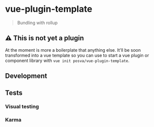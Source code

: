 # vue-plugin-template

> Bundling with rollup

## ⚠️ This is not yet a plugin

At the moment is more a boilerplate that anything else. It'll be soon
transformed into a vue template so you can use to start a vue plugin or
component library with `vue init posva/vue-plugin-template`.

## Development

## Tests

### Visual testing

### Karma

